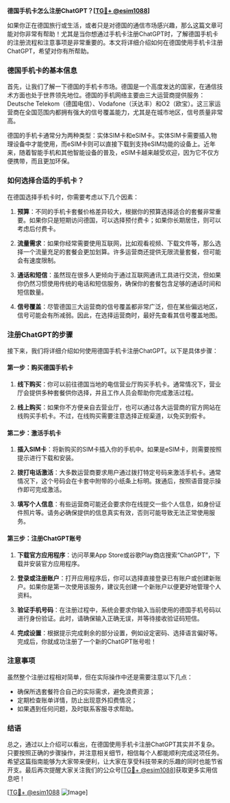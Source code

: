 **德国手机卡怎么注册ChatGPT？[[TG💪+ @esim1088](https://t.me/s/esim1088)]**

如果你正在德国旅行或生活，或者只是对德国的通信市场感兴趣，那么这篇文章可能对你非常有帮助！尤其是当你想通过手机卡注册ChatGPT时，了解德国手机卡的注册流程和注意事项是非常重要的。本文将详细介绍如何在德国使用手机卡注册ChatGPT，希望对你有所帮助。

### 德国手机卡的基本信息

首先，让我们了解一下德国的手机卡市场。德国是一个高度发达的国家，在通信技术方面也处于世界领先地位。德国的手机网络主要由三大运营商提供服务：Deutsche Telekom（德国电信）、Vodafone（沃达丰）和O2（欧宝）。这三家运营商在全国范围内都拥有强大的信号覆盖能力，尤其是在城市地区，信号质量非常高。

德国的手机卡通常分为两种类型：实体SIM卡和eSIM卡。实体SIM卡需要插入物理设备中才能使用，而eSIM卡则可以直接下载到支持eSIM功能的设备上。近年来，随着智能手机和其他智能设备的普及，eSIM卡越来越受欢迎，因为它不仅方便携带，而且更加环保。

### 如何选择合适的手机卡？

在德国选择手机卡时，你需要考虑以下几个因素：

1. **预算**：不同的手机卡套餐价格差异较大，根据你的预算选择适合的套餐非常重要。如果你只是短期访问德国，可以选择预付费卡；如果你长期居住，则可以考虑后付费卡。

2. **流量需求**：如果你经常需要使用互联网，比如观看视频、下载文件等，那么选择一个流量充足的套餐会更加划算。许多运营商还提供无限流量套餐，但可能会有速度限制。

3. **通话和短信**：虽然现在很多人更倾向于通过互联网通讯工具进行交流，但如果你仍然习惯使用传统的电话和短信服务，确保你的套餐包含足够的通话时间和短信数量。

4. **信号覆盖**：尽管德国三大运营商的信号覆盖都非常广泛，但在某些偏远地区，信号可能会有所减弱。因此，在选择运营商时，最好先查看其信号覆盖地图。

### 注册ChatGPT的步骤

接下来，我们将详细介绍如何使用德国手机卡注册ChatGPT。以下是具体步骤：

#### 第一步：购买德国手机卡

1. **线下购买**：你可以前往德国当地的电信营业厅购买手机卡。通常情况下，营业厅会提供多种套餐供你选择，并且工作人员会帮助你完成激活过程。

2. **线上购买**：如果你不方便亲自去营业厅，也可以通过各大运营商的官方网站在线购买手机卡。不过，在线购买需要注意选择正规渠道，以免买到假卡。

#### 第二步：激活手机卡

1. **插入SIM卡**：将新购买的SIM卡插入你的手机中。如果是eSIM卡，则需要按照提示进行下载和安装。

2. **拨打电话激活**：大多数运营商要求用户通过拨打特定号码来激活手机卡。通常情况下，这个号码会在卡套中附带的小纸条上标明。拨通后，按照语音提示操作即可完成激活。

3. **填写个人信息**：有些运营商可能还会要求你在线提交一些个人信息，如身份证件照片等。请务必确保提供的信息真实有效，否则可能导致无法正常使用服务。

#### 第三步：注册ChatGPT账号

1. **下载官方应用程序**：访问苹果App Store或谷歌Play商店搜索“ChatGPT”，下载并安装官方应用程序。

2. **登录或注册账户**：打开应用程序后，你可以选择直接登录已有账户或创建新账户。如果你是第一次使用该服务，建议先创建一个新账户以便更好地管理个人资料。

3. **验证手机号码**：在注册过程中，系统会要求你输入当前使用的德国手机号码以进行身份验证。此时，请确保输入正确无误，并等待接收验证码短信。

4. **完成设置**：根据提示完成剩余的部分设置，例如设定密码、选择语言偏好等。完成后，你就成功注册了一个新的ChatGPT账号啦！

### 注意事项

虽然整个注册过程相对简单，但在实际操作中还是需要注意以下几点：

- 确保所选套餐符合自己的实际需求，避免浪费资源；
- 定期检查账单详情，防止出现意外扣费情况；
- 如果遇到任何问题，及时联系客服寻求帮助。

### 结语

总之，通过以上介绍可以看出，在德国使用手机卡注册ChatGPT其实并不复杂。只要按照正确的步骤操作，并注意相关细节，相信每个人都能顺利完成这项任务。希望这篇指南能够为大家带来便利，让大家在享受科技带来的乐趣的同时也能节省开支。最后再次提醒大家关注我们的公众号[[TG💪+ @esim1088](https://t.me/s/esim1088)]获取更多实用信息吧！

[[TG💪+ @esim1088](https://t.me/s/esim1088) ![Image](https://i.postimg.cc/4NQfJmqS/Snipaste-2025-05-13-00-14-12.png)]